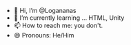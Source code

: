 - 👋 Hi, I’m @Logananas
- 🌱 I’m currently learning ... HTML, Unity
- 📫 How to reach me: you don't.
- 😄 Pronouns: He/Him

<!---
Logananas/Logananas is a ✨ special ✨ repository because its `README.md` (this file) appears on your GitHub profile.
You can click the Preview link to take a look at your changes.
--->
